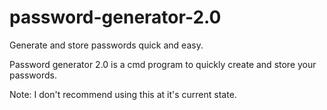 # password-generator-2.0
Generate and store passwords quick and easy.

Password generator 2.0 is a cmd program to quickly create and store your passwords.

Note: I don't recommend using this at it's current state.
